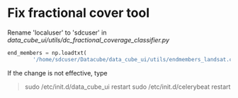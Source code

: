 # Fix fractional cover tool
Rename 'localuser' to 'sdcuser' in  *data_cube_ui/utils/dc_fractional_coverage_classifier.py*
```python
end_members = np.loadtxt(
        '/home/sdcuser/Datacube/data_cube_ui/utils/endmembers_landsat.csv', delimiter=',')
```
If the change is not effective, type
> sudo /etc/init.d/data_cube_ui restart
> sudo /etc/init.d/celerybeat restart
